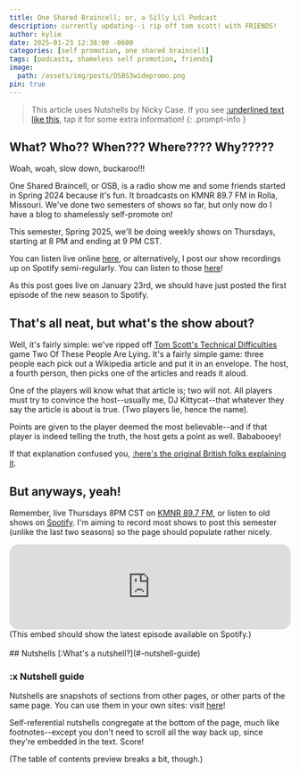 ```yaml
---
title: One Shared Braincell; or, a Silly Lil Podcast
description: currently updating--i rip off tom scott! with FRIENDS!
author: kylie
date: 2025-01-23 12:38:00 -0600
categories: [self promotion, one shared braincell]
tags: [podcasts, shameless self promotion, friends]
image: 
  path: /assets/img/posts/OSBS3widepromo.png
pin: true
---
```


<script src="https://cdn.jsdelivr.net/gh/ncase/nutshell/nutshell.js"></script>
<script>
Nutshell.setOptions({
    startOnLoad: true, // Start Nutshell on load? (default: true)
    lang: 'en', // Language (default: 'en', which is English)
    dontEmbedHeadings: true, // If 'true', removes the "embed this as a nutshell" option on headings
});
</script><!-- enables Nutshell by Nicky Case -->

> This article uses Nutshells by Nicky Case. If you see 
> [:underlined text like this](#x-nutshell-guide), tap it for some extra information!
{: .prompt-info }

## What? Who?? When??? Where???? Why?????

Woah, woah, slow down, buckaroo!!!

One Shared Braincell, or OSB, is a radio show me and some friends started in Spring 2024 because it's fun. It broadcasts on KMNR 89.7 FM in Rolla, Missouri. We've done two semesters of shows so far, but only now do I have a blog to shamelessly self-promote on!

This semester, Spring 2025, we'll be doing weekly shows on Thursdays, starting at 8 PM and ending at 9 PM CST. 

You can listen live online [here](https://www.kmnr.org/), or alternatively, I post our show recordings up on Spotify semi-regularly. You can listen to those [here](https://open.spotify.com/show/6LJ0uw1NqlgWd0zcOhMUDS?si=10337a14e9f04ee1)!

As this post goes live on January 23rd, we should have just posted the first episode of the new season to Spotify.


## That's all neat, but what's the show about?

Well, it's fairly simple: we've ripped off [Tom Scott's Technical Difficulties](https://www.techdif.co.uk/) game Two Of These People Are Lying. It's a fairly simple game: three people each pick out a Wikipedia article and put it in an envelope. The host, a fourth person, then picks one of the articles and reads it aloud. 

One of the players will know what that article is; two will not. All players must try to convince the host--usually me, DJ Kittycat--that whatever they say the article is about is true. (Two players lie, hence the name).

Points are given to the player deemed the most believable--and if that player is indeed telling the truth, the host gets a point as well. Bababooey!

If that explanation confused you, [:here's the original British folks explaining it](https://youtu.be/phL7P6gtZRM?si=IK4560tU2U8M1siv).

## But anyways, yeah!
Remember, live Thursdays 8PM CST on [KMNR 89.7 FM](https://www.kmnr.org/), or listen to old shows on [Spotify](https://open.spotify.com/show/6LJ0uw1NqlgWd0zcOhMUDS?si=10337a14e9f04ee1). I'm aiming to record most shows to post this semester (unlike the last two seasons) so the page should populate rather nicely.

<iframe style="border-radius:16px" src="https://open.spotify.com/embed/show/6LJ0uw1NqlgWd0zcOhMUDS?utm_source=generator&t=0" width="100%" height="152" frameBorder="0" allowfullscreen="" allow="autoplay; clipboard-write; encrypted-media; fullscreen; picture-in-picture" loading="lazy"></iframe>
(This embed should show the latest episode available on Spotify.)







<BR>
<BR>
## Nutshells
[:What's a nutshell?](#-nutshell-guide)

### :x Nutshell guide
  Nutshells are snapshots of sections from other pages, or other parts of the same page. You can use them in your own sites: visit [here](https://ncase.me/nutshell/)!

  Self-referential nutshells congregate at the bottom of the page, much like footnotes--except you don't need to scroll all the way back up, since they're embedded in the text. Score!

  (The table of contents preview breaks a bit, though.)
